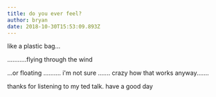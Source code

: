 ```yaml
---
title: do you ever feel?
author: bryan
date: 2018-10-30T15:53:09.893Z
---
```

like  a plastic bag...

...........flying through the wind

...or floating
..........
i'm not sure
.......
crazy how that works anyway.......

thanks for listening to my ted talk. have a good day
